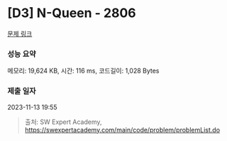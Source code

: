 # [D3] N-Queen - 2806 

[문제 링크](https://swexpertacademy.com/main/code/problem/problemDetail.do?contestProbId=AV7GKs06AU0DFAXB) 

### 성능 요약

메모리: 19,624 KB, 시간: 116 ms, 코드길이: 1,028 Bytes

### 제출 일자

2023-11-13 19:55



> 출처: SW Expert Academy, https://swexpertacademy.com/main/code/problem/problemList.do